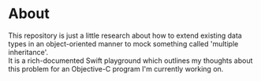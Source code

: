 # About
This repository is just a little research about how to extend existing data types in an object-oriented manner to mock something called 'multiple inheritance'.  
It is a rich-documented Swift playground which outlines my thoughts about this problem for an Objective-C program I'm currently working on.
